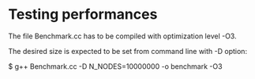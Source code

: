 # Testing performances

The file Benchmark.cc has to be compiled with optimization level -O3.

The desired size is expected to be set from command line with -D option:

$ g++ Benchmark.cc -D N_NODES=10000000 -o benchmark -O3
